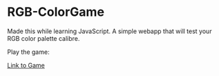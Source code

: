 # RGB-ColorGame
Made this while learning JavaScript. A simple webapp that will test your RGB color palette calibre.

Play the game:

[Link to Game](https://www.dash-anurag.github.io/RGB-ColorGame/ "RGB Color Game")
